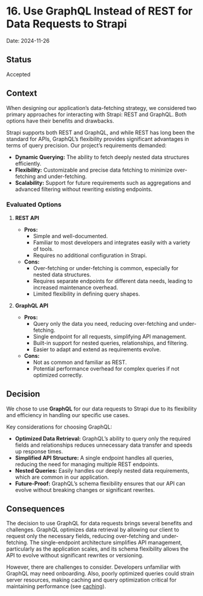 # 16. Use GraphQL Instead of REST for Data Requests to Strapi

Date: 2024-11-26

## Status

Accepted

## Context

When designing our application’s data-fetching strategy, we considered two primary approaches for interacting with Strapi: REST and GraphQL. Both options have their benefits and drawbacks.

Strapi supports both REST and GraphQL, and while REST has long been the standard for APIs, GraphQL’s flexibility provides significant advantages in terms of query precision. Our project’s requirements demanded:

- **Dynamic Querying:** The ability to fetch deeply nested data structures efficiently.
- **Flexibility:** Customizable and precise data fetching to minimize over-fetching and under-fetching.
- **Scalability:** Support for future requirements such as aggregations and advanced filtering without rewriting existing endpoints.

### Evaluated Options

1. **REST API**

   - **Pros:**
     - Simple and well-documented.
     - Familiar to most developers and integrates easily with a variety of tools.
     - Requires no additional configuration in Strapi.
   - **Cons:**
     - Over-fetching or under-fetching is common, especially for nested data structures.
     - Requires separate endpoints for different data needs, leading to increased maintenance overhead.
     - Limited flexibility in defining query shapes.

2. **GraphQL API**

   - **Pros:**
     - Query only the data you need, reducing over-fetching and under-fetching.
     - Single endpoint for all requests, simplifying API management.
     - Built-in support for nested queries, relationships, and filtering.
     - Easier to adapt and extend as requirements evolve.
   - **Cons:**
     - Not as common and familiar as REST.
     - Potential performance overhead for complex queries if not optimized correctly.

## Decision

We chose to use **GraphQL** for our data requests to Strapi due to its flexibility and efficiency in handling our specific use cases.

Key considerations for choosing GraphQL:

- **Optimized Data Retrieval:** GraphQL’s ability to query only the required fields and relationships reduces unnecessary data transfer and speeds up response times.
- **Simplified API Structure:** A single endpoint handles all queries, reducing the need for managing multiple REST endpoints.
- **Nested Queries:** Easily handles our deeply nested data requirements, which are common in our application.
- **Future-Proof:** GraphQL’s schema flexibility ensures that our API can evolve without breaking changes or significant rewrites.

## Consequences

The decision to use GraphQL for data requests brings several benefits and challenges. GraphQL optimizes data retrieval
by allowing our client to request only the necessary fields, reducing over-fetching and under-fetching.
The single-endpoint architecture simplifies API management, particularly
as the application scales, and its schema flexibility allows the API to evolve without
significant rewrites or versioning.

However, there are challenges to consider. Developers unfamiliar with GraphQL may need onboarding.
Also, poorly optimized queries could strain server resources, making caching and query optimization
critical for maintaining performance (see [caching](0010-use-serverside-caching.md)).

